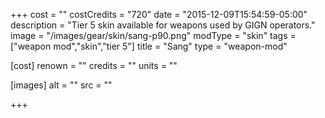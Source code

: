 +++
cost = ""
costCredits = "720"
date = "2015-12-09T15:54:59-05:00"
description = "Tier 5 skin available for weapons used by GIGN operators."
image = "/images/gear/skin/sang-p90.png"
modType = "skin"
tags = ["weapon mod","skin","tier 5"]
title = "Sang"
type = "weapon-mod"

[cost]
  renown = ""
  credits = ""
  units = ""

[images]
  alt = ""
  src = ""

+++
